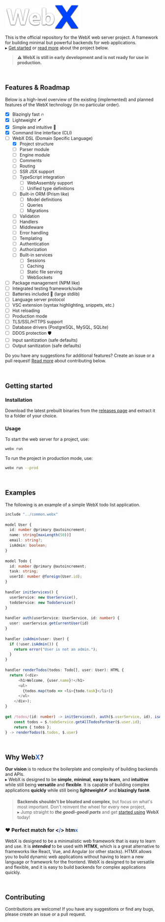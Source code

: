 
<br>
<img src="assets/logo.png" height="80px" />

This is the official repository for the WebX web server project.
A framework for building minimal but powerful backends for web applications.\
▸ [Get started](#getting-started) or [read more](#why-webx) about the project below.

> **⚠️ WebX is still in early development and is not ready for use in production.**

<br>

## Features & Roadmap
Below is a high-level overview of the existing (implemented) and planned features of the WebX technology (in no particular order).
- [X] Blazingly fast 🔥
- [X] Lightweight 🪶
- [X] Simple and intuitive 🧠
- [X] Command line interface (CLI)
- [ ] WebX DSL (Domain Specific Language)
  - [X] Project structure
  - [ ] Parser module
  - [ ] Engine module
  - [ ] Comments
  - [ ] Routing
  - [ ] SSR JSX support
  - [ ] TypeScript integration
    - [ ] WebAssembly support
    - [ ] Unified type definitions
  - [ ] Built-in ORM (Prism like)
    - [ ] Model definitions
    - [ ] Queries
    - [ ] Migrations
  - [ ] Validation
  - [ ] Handlers
  - [ ] Middleware
  - [ ] Error handling
  - [ ] Templating
  - [ ] Authentication
  - [ ] Authorization
  - [ ] Built-in services
    - [ ] Sessions
    - [ ] Caching
    - [ ] Static file serving
    - [ ] WebSockets
- [ ] Package management (NPM like)
- [ ] Integrated testing framework/suite
- [ ] Batteries included 🔋 (large stdlib)
- [ ] Language server protocol
- [ ] VSC extension (syntax highlighting, snippets, etc.)
- [ ] Hot reloading
- [ ] Production mode
- [ ] TLS/SSL/HTTPS support
- [ ] Database drivers (PostgreSQL, MySQL, SQLite)
- [ ] DDOS protection 🛡️
- [ ] Input sanitization (safe defaults)
- [ ] Output sanitization (safe defaults)

Do you have any suggestions for additional features?
Create an issue or a pull request!
[Read more](#contributing) about contributing below.

<br>

## Getting started
### Installation
Download the latest prebuilt binaries from the [releases page](https://github.com/WilliamRagstad/WebX/releases) and extract it to a folder of your choice.

### Usage
To start the web server for a project, use:
```sh
webx run
```

To run the project in production mode, use:
```sh
webx run --prod
```

<br>

## Examples
The following is an example of a simple WebX todo list application.
```typescript
include "../common.webx"

model User {
  id: number @primary @autoincrement;
  name: string[maxLength(50))]
  email: string?;
  isAdmin: boolean;
}

model Todo {
  id: number @primary @autoincrement;
  task: string;
  userId: number @foreign(User.id);
}

handler initServices() { 
  userService: new UserService(),
  todoService: new TodoService()
}

handler auth(userService: UserService, id: number) {
  user: userService.getCurrentUser(id)
}

handler isAdmin(user: User) {
  if (!user.isAdmin()) {
    return error("User is not an admin.");
  }
}

handler renderTodos(todos: Todo[], user: User): HTML {
  return (<div>
      <h1>Welcome, {user.name}!</h1>
      <ul>
        {todos.map(todo => <li>{todo.task}</li>)}
      </ul>
    </div>);
}

get /todos/(id: number) -> initServices(), auth($.userService, id), isAdmin($.user) {
    const todos = $.todoService.getAllTodosForUser($.user.id);
    return { todos };
} -> renderTodos($.todos, $.user)
```

<br>

## Why Web<font color="#3d72d7">X</font>?
**Our vision** is to reduce the boilerplate and complexity of building backends and APIs.\
▸ WebX is designed to be **simple**, **minimal**, **easy to learn**, and **intuitive** while still being **versatile** and **flexible**.
It is capable of building complex applications **quickly** while still being **lightweight🪶** and **blazingly fast🔥**.

> **Backends shouldn't be bloated and complex**, but focus on what's most important.
> Don't reinvent the wheel for every new project,\
> ▸ Jump straight to ***the goodi-goodi parts*** and get [started using](#getting-started) **WebX** today!

### ❤️ Perfect match for <b><<font color="#3d72d7">/</font>> htm<font color="#3d72d7">x</font></b>
WebX is designed to be a minimalistic web framework that is easy to learn and use.
It is ***intended*** to be used with **HTMX**, which is a great alternative to frameworks like React, Vue, and Angular (or other stacks).
HTMX allows you to build dynamic web applications without having to learn a new language or framework for the frontend.
WebX is designed to be versatile and flexible, and it is easy to build backends for complex applications quickly.

<br>

## Contributing
Contributions are welcome!
If you have any suggestions or find any bugs, please create an issue or a pull request.